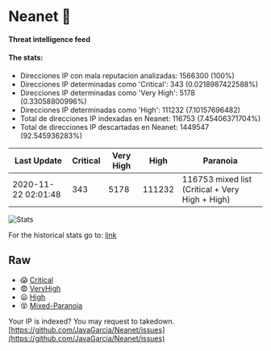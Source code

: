 # Neanet :hocho:
#### Threat intelligence feed
#### The stats:

- Direcciones IP con mala reputacion analizadas: 1566300 (100%)
- Direcciones IP determinadas como 'Critical':  343 (0.0218987422588%)
- Direcciones IP determinadas como 'Very High':  5178 (0.33058800996%)
- Direcciones IP determinadas como 'High':  111232 (7.10157696482)
- Total de direcciones IP indexadas en Neanet:  116753 (7.45406371704%)
- Total de direcciones IP descartadas en Neanet:  1449547 (92.545936283%)

| Last Update | Critical | Very High | High | Paranoia |
| --- | --- | --- | --- | --- |
| 2020-11-22 02:01:48 | 343 | 5178 | 111232 | 116753 mixed list (Critical + Very High + High)|

![Stats](https://docs.google.com/spreadsheets/d/e/2PACX-1vSnaNMIXVabIpDJjufMlzH7poXnshF3mgd8Is1g9ytUEzVsP5my4Trn8f-xkoLLQ38xpL3HtmUexLo6/pubchart?oid=501124687&format=image)

For the historical stats go to: [link](/stats.csv)
## Raw
- :scream: [Critical](https://raw.githubusercontent.com/JavaGarcia/Neanet/master/blacklists/neanet_critical.txt)
- :fearful: [VeryHigh](https://raw.githubusercontent.com/JavaGarcia/Neanet/master/blacklists/neanet_veryHigh.txtt)
- :frowning: [High](https://raw.githubusercontent.com/JavaGarcia/Neanet/master/blacklists/neanet_high.txt)
- :dizzy_face: [Mixed-Paranoia](https://raw.githubusercontent.com/JavaGarcia/Neanet/master/blacklists/neanet_all.txt)


Your IP is indexed? You may request to takedown. [https://github.com/JavaGarcia/Neanet/issues](https://github.com/JavaGarcia/Neanet/issues)












































































































































































































































































































































































































































































































































































































































































































































































































































































































































































































































































































































































































































































































































































































































































































































































































































































































































































































































































































































































































































































































































































































































































































































































































